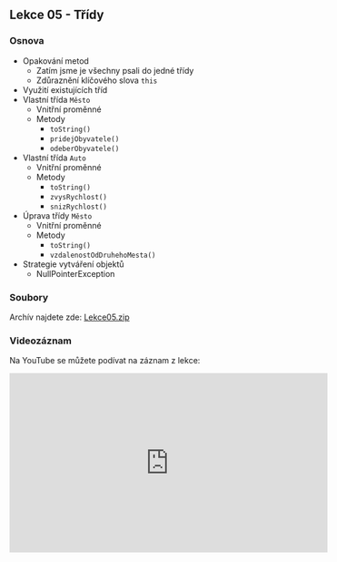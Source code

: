 Lekce 05 - Třídy
----------------

### Osnova

- Opakování metod
    - Zatím jsme je všechny psali do jedné třídy
    - Zdůraznění klíčového slova `this`
- Využití existujících tříd
- Vlastní třída `Město`
    - Vnitřní proměnné
    - Metody
        - `toString()`
        - `pridejObyvatele()`
        - `odeberObyvatele()`
- Vlastní třída `Auto`
    - Vnitřní proměnné
    - Metody
        - `toString()`
        - `zvysRychlost()`
        - `snizRychlost()`
- Úprava třídy `Město`
    - Vnitřní proměnné
    - Metody
        - `toString()`
        - `vzdalenostOdDruhehoMesta()`
- Strategie vytváření objektů
    - NullPointerException


### Soubory

Archív najdete zde: [Lekce05.zip](/data/2020-podzim/java-online/Lekce05.zip)

### Videozáznam

Na YouTube se můžete podívat na záznam z lekce:

<iframe width="560" height="315" src="https://www.youtube.com/embed/3NdSkM-1P3M" frameborder="0" allow="accelerometer; autoplay; clipboard-write; encrypted-media; gyroscope; picture-in-picture" allowfullscreen></iframe>